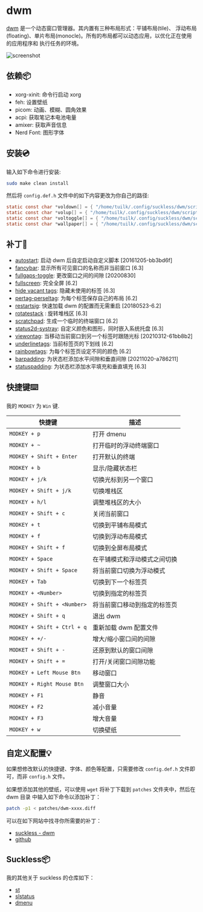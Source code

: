 # dwm

[dwm](https://dwm.suckless.org/) 是一个动态窗口管理器。其内置有三种布局形式：平铺布局(tile)、
浮动布局(floating)、单片布局(monocle)。所有的布局都可以动态应用，以优化正在使用的应用程序和
执行任务的环境。

![screenshot](https://raw.githubusercontent.com/tuilk/Image/main/screenshot_dwm_slstatus.png)

## 依赖📦️

- xorg-xinit: 命令行启动 xorg
- feh: 设置壁纸
- picom: 动画、模糊、圆角效果
- acpi: 获取笔记本电池电量
- amixer: 获取声音信息
- Nerd Font: 图形字体

## 安装💿

输入如下命令进行安装:

```sh
sudo make clean install
```

然后将 `config.def.h` 文件中的如下内容更改为你自己的路径:

```c
static const char *voldown[] = { "/home/tuilk/.config/suckless/dwm/scripts/voldown.sh", NULL};
static const char *volup[] = { "/home/tuilk/.config/suckless/dwm/scripts/dwm/volup.sh", NULL};
static const char *voltoggle[] = { "/home/tuilk/.config/suckless/dwm/scripts/dwm/voltoggle.sh", NULL};
static const char *wallpaper[] = { "/home/tuilk/.config/suckless/dwm/scripts/dwm/wallpaper.sh", NULL};
```

## 补丁🧩

- [autostart](https://dwm.suckless.org/patches/autostart/): 启动 dwm 后自定启动自定义脚本 [20161205-bb3bd6f]
- [fancybar](https://github.com/bakkeby/patches/blob/master/dwm/dwm-fancybar-6.3.diff): 
显示所有可见窗口的名称而非当前窗口 [6.3]
- [fullgaps-toggle](https://dwm.suckless.org/patches/fullgaps/): 更改窗口之间的间隙 [20200830]
- [fullscreen](https://dwm.suckless.org/patches/fullscreen/): 完全全屏 [6.2]
- [hide vacant tags](https://dwm.suckless.org/patches/hide_vacant_tags/): 隐藏未使用的标签 [6.3]
- [pertag-perseltag](https://dwm.suckless.org/patches/pertag/): 为每个标签保存自己的布局 [6.2]
- [restartsig](https://dwm.suckless.org/patches/restartsig/): 快速加载 dwm 的配置而无需重启 [20180523-6.2]
- [rotatestack](https://github.com/bakkeby/patches/blob/master/dwm/dwm-rotatestack-6.3.diff)
: 旋转堆栈区 [6.3]
- [scratchpad](https://dwm.suckless.org/patches/scratchpad/): 生成一个临时的终端窗口 [6.2]
- [status2d-systray](https://dwm.suckless.org/patches/status2d/): 自定义颜色和图形，同时嵌入系统托盘 [6.3]
- [viewontag](https://dwm.suckless.org/patches/viewontag/): 当移动当前窗口到另一个标签时跟随光标 [20210312-61bb8b2]
- [underlinetags](https://dwm.suckless.org/patches/underlinetags/dwm-underlinetags-6.2.diff): 当前标签页的下划线 [6.2]
- [rainbowtags](https://dwm.suckless.org/patches/rainbowtags/): 为每个标签页设定不同的颜色 [6.2]
- [barpadding](https://dwm.suckless.org/patches/barpadding/): 为状态栏添加水平间隙和垂直间隙 [20211020-a786211]
- [statuspadding](https://dwm.suckless.org/patches/statuspadding/): 为状态栏添加水平填充和垂直填充 [6.3]

## 快捷键⌨️

我的 `MODKEY` 为 `Win` 键.

| 快捷键                      | 描述                                    |
| --------------------------- | --------------------------------------- |
| `MODKEY + p`                | 打开 dmenu                              |
| `MODKEY + ~`                | 打开临时的浮动终端窗口                  |
| `MODKEY + Shift + Enter`    | 打开默认的终端                          |
| `MODKEY + b`                | 显示/隐藏状态栏                         |
| `MODKEY + j/k`              | 切换光标到另一个窗口                    |
| `MODKEY + Shift + j/k`      | 切换堆栈区                              |
| `MODKEY + h/l`              | 调整堆栈区的大小                        |
| `MODKEY + Shift + c`        | 关闭当前窗口                            |
| `MODKEY + t`                | 切换到平铺布局模式                      |
| `MODKEY + f`                | 切换到浮动布局模式                      |
| `MODKEY + Shift + f`        | 切换到全屏布局模式                      |
| `MODKEY + Space`            | 在平铺模式和浮动模式之间切换            |
| `MODKEY + Shift + Space`    | 将当前窗口切换为浮动模式                |
| `MODKEY + Tab`              | 切换到下一个标签页                      |
| `MODKEY + <Number>`         | 切换到指定的标签页                      |
| `MODKEY + Shift + <Number>` | 将当前窗口移动到指定的标签页            |
| `MODKEY + Shift + q`        | 退出 dwm                                |
| `MODKEY + Shift + Ctrl + q` | 重新加载 dwm 配置文件                   |
| `MODKEY + +/-`              | 增大/缩小窗口间的间隙                   |
| `MODKET + Shift + -`        | 还原到默认的窗口间隙                    |
| `MODKEY + Shift + =`        | 打开/关闭窗口间隙功能                   |
| `MODKEY + Left Mouse Btn`   | 移动窗口                                |
| `MODKEY + Right Mouse Btn`  | 调整窗口大小                            |
| `MODKEY + F1`               | 静音                                    |
| `MODKEY + F2`               | 减小音量                                |
| `MODKEY + F3`               | 增大音量                                |
| `MODKEY + w`                | 切换壁纸                                |

## 自定义配置💡

如果想修改默认的快捷键、字体、颜色等配置，只需要修改 `config.def.h` 文件即可，而非 `config.h` 文件。

如果想添加其他的壁纸，可以使用 `wget` 将补丁下载到 `patches` 文件夹中，然后在 dwm 目录
中输入如下命令以添加补丁：

```sh
patch -p1 < patches/dwm-xxxx.diff
```

可以在如下网站中找寻你所需要的补丁：

- [suckless - dwm](https://dwm.suckless.org/)
- [github](https://github.com/bakkeby/patches)

## Suckless📦

我的其他关于 suckless 的仓库如下：

- [st](https://github.com/tuilk/st)
- [slstatus](https://github.com/tuilk/slstatus)
- [dmenu](https://github.com/tuilk/dmenu)
